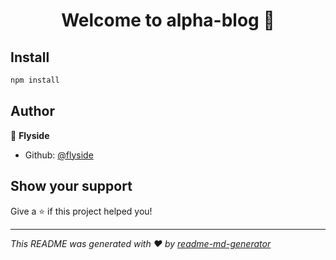 <h1 align="center">Welcome to alpha-blog 👋</h1>
<p>
</p>

## Install

```sh
npm install
```

## Author

👤 **Flyside**

* Github: [@flyside](https://github.com/flyside)

## Show your support

Give a ⭐️ if this project helped you!

***
_This README was generated with ❤️ by [readme-md-generator](https://github.com/kefranabg/readme-md-generator)_
